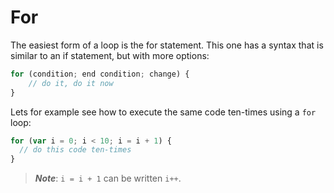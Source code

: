 # For

The easiest form of a loop is the for statement. This one has a syntax that is similar to an if statement, but with more options:

```javascript
for (condition; end condition; change) {
    // do it, do it now
}
```

Lets for example see how to execute the same code ten-times using a `for` loop:

```javascript
for (var i = 0; i < 10; i = i + 1) {
  // do this code ten-times
}
```

> _**Note**_: `i = i + 1` can be written `i++`.

